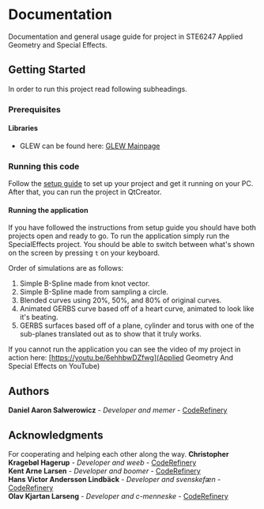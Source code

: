 # Documentation
Documentation and general usage guide for project in STE6247 Applied Geometry and Special Effects.

## Getting Started
In order to run this project read following subheadings.

### Prerequisites
#### Libraries
 * GLEW can be found here: [GLEW Mainpage](http://glew.sourceforge.net/)

### Running this code
Follow the [setup guide](GMlibSetupGuide2018.pdf) to set up your project and get it running on your PC. After that, you can run the project in QtCreator.

#### Running the application
If you have followed the instructions from setup guide you should have both projects open and ready to go. To run the application simply run the SpecialEffects project. You should be able to switch between what's shown on the screen by pressing `t` on your keyboard. 

Order of simulations are as follows:
 1. Simple B-Spline made from knot vector.
 2. Simple B-Spline made from sampling a circle.
 3. Blended curves using 20%, 50%, and 80% of original curves.
 4. Animated GERBS curve based off of a heart curve, animated to look like it's beating.
 5. GERBS surfaces based off of a plane, cylinder and torus with one of the sub-planes translated out as to show that it truly works. 

If you cannot run the application you can see the video of my project in action here: [https://youtu.be/6ehhbwDZfwg](Applied Geometry And Special Effects on YouTube)

## Authors
**Daniel Aaron Salwerowicz** - *Developer and memer* - [CodeRefinery](https://source.coderefinery.org/MormonJesus69420)

## Acknowledgments
For cooperating and helping each other along the way.
**Christopher Kragebøl Hagerup** - *Developer and weeb* -
[CodeRefinery](https://source.coderefinery.org/Krahager)  
**Kent Arne Larsen** - *Developer and boomer* -
[CodeRefinery](https://source.coderefinery.org/kla096)  
**Hans Victor Andersson Lindbäck** - *Developer and svenskefæn* -
[CodeRefinery](https://source.coderefinery.org/hli039)  
**Olav Kjartan Larseng** - *Developer and c-menneske* -
[CodeRefinery](https://source.coderefinery.org/ola014)
